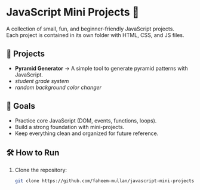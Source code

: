 # JavaScript Mini Projects 🚀

A collection of small, fun, and beginner-friendly JavaScript projects.  
Each project is contained in its own folder with HTML, CSS, and JS files.

## 📂 Projects
- **Pyramid Generator** → A simple tool to generate pyramid patterns with JavaScript.
- *student grade system*
- *random background color changer*

## 🎯 Goals
- Practice core JavaScript (DOM, events, functions, loops).
- Build a strong foundation with mini-projects.
- Keep everything clean and organized for future reference.

## 🛠️ How to Run
1. Clone the repository:
   ```bash
   git clone https://github.com/faheem-mullan/javascript-mini-projects.git
